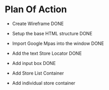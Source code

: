 # Plan Of Action

- Create Wireframe    DONE

- Setup the base HTML structure DONE

- Import Google Mpas into the window  DONE

- Add the text Store Locator DONE

- Add input box DONE

- Add Store List Container

- Add individual store container


